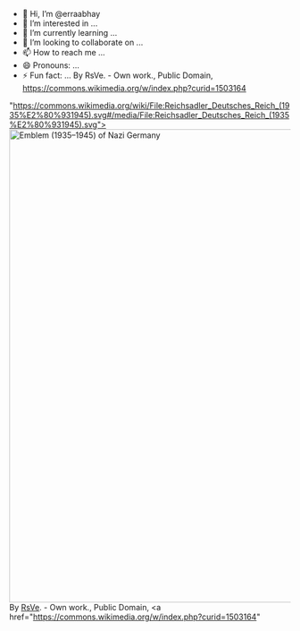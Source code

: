 - 👋 Hi, I’m @erraabhay
- 👀 I’m interested in ...
- 🌱 I’m currently learning ...
- 💞️ I’m looking to collaborate on ...
- 📫 How to reach me ...
- 😄 Pronouns: ...
- ⚡ Fun fact: ...
  By RsVe. - Own work., Public Domain, https://commons.wikimedia.org/w/index.php?curid=1503164

<!---
erraabhay/erraabhay is a ✨ special ✨ repository because its `README.md` (this file) appears on your GitHub profile.
You can click the Preview link to take a look at your changes.
--->
"https://commons.wikimedia.org/wiki/File:Reichsadler_Deutsches_Reich_(1935%E2%80%931945).svg#/media/File:Reichsadler_Deutsches_Reich_(1935%E2%80%931945).svg"><img src="https://upload.wikimedia.org/wikipedia/commons/4/40/Reichsadler_Deutsches_Reich_%281935%E2%80%931945%29.svg" alt="Emblem (1935–1945) of Nazi Germany" height="846" width="1297"></a><br>By <a href="//commons.wikimedia.org/wiki/User:RsVe" title="User:RsVe">RsVe</a>. - <span class="int-own-work" lang="en">Own work</span>., Public Domain, <a href="https://commons.wikimedia.org/w/index.php?curid=1503164"
